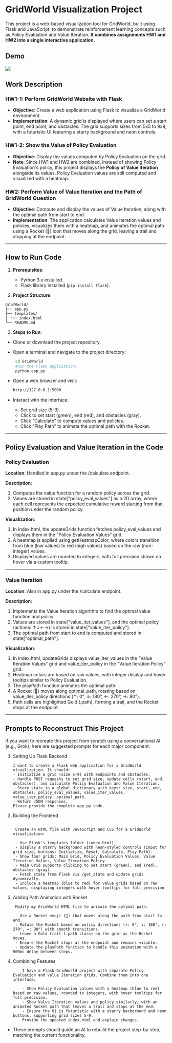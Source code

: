 # GridWorld Visualization Project

This project is a web-based visualization tool for GridWorld, built using Flask and JavaScript, to demonstrate reinforcement learning concepts such as Policy Evaluation and Value Iteration.
**It combines assignments HW1 and HW2 into a single interactive application.**

## Demo

![](static/demo.gif)

## Work Description

### HW1-1: Perform GridWorld Website with Flask

- **Objective**: Create a web application using Flask to visualize a GridWorld environment.
- **Implementation**: A dynamic grid is displayed where users can set a start point, end point, and obstacles. The grid supports sizes from 5x5 to 9x9, with a futuristic UI featuring a starry background and neon controls.

### HW1-2: Show the Value of Policy Evaluation

- **Objective**: Display the values computed by Policy Evaluation on the grid.
- **Note**: Since HW1 and HW2 are combined, instead of showing Policy Evaluation's policy, this project displays the **Policy of Value Iteration** alongside its values. Policy Evaluation values are still computed and visualized with a heatmap.

### HW2: Perform Value of Value Iteration and the Path of GridWorld Question

- **Objective**: Compute and display the values of Value Iteration, along with the optimal path from start to end.
- **Implementation**: The application calculates Value Iteration values and policies, visualizes them with a heatmap, and animates the optimal path using a Rocket (🚀) icon that moves along the grid, leaving a trail and stopping at the endpoint.

---

## How to Run Code

1. **Prerequisites**:

   - Python 3.x installed.
   - Flask library installed (`pip install flask`).

2. **Project Structure**:

```
GridWorld/
├── app.py
├── templates/
│ └── index.html
└── README.md
```

3. **Steps to Run**:

- Clone or download the project repository.
- Open a terminal and navigate to the project directory:

  ```bash
   cd GridWorld
   #Run the Flask application:
   python app.py
  ```

- Open a web browser and visit:

  ```bash
  http://127.0.0.1:5000
  ```

- Interact with the interface:
  - Set grid size (5-9).
  - Click to set start (green), end (red), and obstacles (gray).
  - Click "Calculate" to compute values and policies.
  - Click "Play Path" to animate the optimal path with the Rocket.

---

## Policy Evaluation and Value Iteration in the Code

### Policy Evaluation

**Location**: Handled in app.py under the /calculate endpoint.

**Description**:

1. Computes the value function for a random policy across the grid.
2. Values are stored in state["policy_eval_values"] as a 2D array, where each cell represents the expected cumulative reward starting from that position under the random policy.

**Visualization**:

1. In index.html, the updateGrids function fetches policy_eval_values and displays them in the "Policy Evaluation Values" grid.
2. A heatmap is applied using getHeatmapColor, where colors transition from blue (low values) to red (high values) based on the raw (non-integer) values.
3. Displayed values are rounded to integers, with full precision shown on hover via a custom tooltip.

---

### Value Iteration

**Location**: Also in app.py under the /calculate endpoint.

**Description**:

1. Implements the Value Iteration algorithm to find the optimal value function and policy.
2. Values are stored in state["value_iter_values"], and the optimal policy (actions: ↑↓←→) is stored in state["value_iter_policy"].
3. The optimal path from start to end is computed and stored in state["optimal_path"].

**Visualization**:

1. In index.html, updateGrids displays value_iter_values in the "Value Iteration Values" grid and value_iter_policy in the "Value Iteration Policy" grid.
2. Heatmap colors are based on raw values, with integer display and hover tooltips similar to Policy Evaluation.
3. The playPath function animates the optimal path:
4. A Rocket (🚀) moves along optimal_path, rotating based on value_iter_policy directions (↑: 0°, ↓: 180°, ←: 270°, →: 90°).
5. Path cells are highlighted Gold (.path), forming a trail, and the Rocket stops at the endpoint.

---

## Prompts to Reconstruct This Project

If you want to recreate this project from scratch using a conversational AI (e.g., Grok), here are suggested prompts for each major component:

1. Setting Up Flask Backend

   ```test
   I want to create a Flask web application for a GridWorld visualization. It should:
   - Initialize a grid (size 5-9) with endpoints and obstacles.
   - Handle POST requests to set grid size, update cells (start, end, obstacles), and calculate Policy Evaluation and Value Iteration.
   - Store state in a global dictionary with keys: size, start, end, obstacles, policy_eval_values, value_iter_values, value_iter_policy, optimal_path.
   - Return JSON responses.
   Please provide the complete app.py code.
   ```

2. Building the Frontend

   ```text

    Create an HTML file with JavaScript and CSS for a GridWorld visualization:

    - Use Flask's templates folder (index.html).
    - Display a starry background with neon-styled controls (input for grid size, buttons: Initialize, Reset, Calculate, Play Path).
    - Show four grids: Main Grid, Policy Evaluation Values, Value Iteration Values, Value Iteration Policy.
    - Main Grid supports clicking to set start (green), end (red), obstacles (gray).
    - Fetch state from Flask via /get_state and update grids dynamically.
    - Include a heatmap (blue to red) for value grids based on raw values, displaying integers with hover tooltips for full precision

   ```

3. Adding Path Animation with Rocket

   ```text
    Modify my GridWorld HTML file to animate the optimal path:

    - Use a Rocket emoji (🚀) that moves along the path from start to end.
    - Rotate the Rocket based on policy directions (↑: 0°, ↓: 180°, ←: 270°, →: 90°) with smooth transitions.
    - Leave a Gold trail (.path class) on the grid as the Rocket moves.
    - Ensure the Rocket stops at the endpoint and remains visible.
    - Update the playPath function to handle this animation with a 500ms delay between steps.
   ```

4. Combining Features

   ```text
       I have a Flask GridWorld project with separate Policy Evaluation and Value Iteration grids. Combine them into one interface:

       - Show Policy Evaluation values with a heatmap (blue to red) based on raw values, rounded to integers, with hover tooltips for full precision.
       - Show Value Iteration values and policy similarly, with an animated Rocket path that leaves a trail and stops at the end.
       - Ensure the UI is futuristic with a starry background and neon buttons, supporting grid sizes 5-9.
       Provide the updated index.html and explain changes.
   ```

- These prompts should guide an AI to rebuild the project step-by-step, matching the current functionality.

